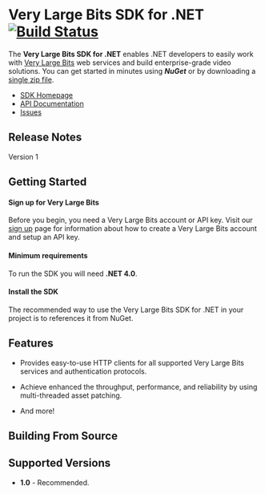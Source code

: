 # Very Large Bits SDK for .NET [![Build Status](https://travis-ci.org/verylargebits/sdk-dot-net.svg?branch=master)](https://travis-ci.org/verylargebits/sdk-dot-net)

The **Very Large Bits SDK for .NET** enables .NET developers to easily work with [Very Large Bits][vlb] web services and build enterprise-grade video solutions. You can get started in minutes using ***NuGet*** or by downloading a [single zip file][install-sdk].

* [SDK Homepage][sdk-website]
* [API Documentation][docs-api]
* [Issues][sdk-issues]

## Release Notes ##
Version 1

## Getting Started

#### Sign up for Very Large Bits ####

Before you begin, you need a Very Large Bits account or API key. Visit our [sign up][docs-signup] page for information about how to create a Very Large Bits account and setup an API key.

#### Minimum requirements ####

To run the SDK you will need **.NET 4.0**.

#### Install the SDK ####

The recommended way to use the Very Large Bits SDK for .NET in your project is to references it from NuGet.

## Features

* Provides easy-to-use HTTP clients for all supported Very Large Bits services and authentication protocols.

* Achieve enhanced the throughput, performance, and reliability by using multi-threaded asset patching.

* And more!

## Building From Source

## Supported Versions

* **1.0** - Recommended.

[vlb]: https://verylargebits.com
[docs-api]: https://api.verylargebits.com/docs/
[docs-signup]: https://verylargebits.com/sign-up.html
[install-sdk]: https://github.com/verylargebits/sdk-dot-net/archive/master.zip
[sdk-issues]: https://github.com/verylargebits/sdk-dot-net/issues
[sdk-license]: https://github.com/verylargebits/sdk-dot-net/blob/master/LICENSE.txt
[sdk-website]: https://github.com/verylargebits/sdk-dot-net